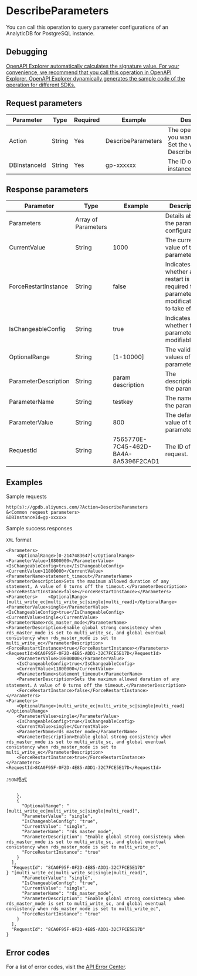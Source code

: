 # DescribeParameters

You can call this operation to query parameter configurations of an AnalyticDB for PostgreSQL instance.

## Debugging

[OpenAPI Explorer automatically calculates the signature value. For your convenience, we recommend that you call this operation in OpenAPI Explorer. OpenAPI Explorer dynamically generates the sample code of the operation for different SDKs.](https://api.aliyun.com/#product=gpdb&api=DescribeParameters&type=RPC&version=2016-05-03)

## Request parameters

|Parameter|Type|Required|Example|Description|
|---------|----|--------|-------|-----------|
|Action|String|Yes|DescribeParameters|The operation that you want to perform. Set the value to DescribeParameters. |
|DBInstanceId|String|Yes|gp-xxxxxx|The ID of the instance. |

## Response parameters

|Parameter|Type|Example|Description|
|---------|----|-------|-----------|
|Parameters|Array of Parameters| |Details about the parameter configurations. |
|CurrentValue|String|1000|The current value of the parameter. |
|ForceRestartInstance|String|false|Indicates whether a restart is required for parameter modifications to take effect. |
|IsChangeableConfig|String|true|Indicates whether the parameter is modifiable. |
|OptionalRange|String|\[1-10000\]|The valid values of the parameter. |
|ParameterDescription|String|param description|The description of the parameter. |
|ParameterName|String|testkey|The name of the parameter. |
|ParameterValue|String|800|The default value of the parameter. |
|RequestId|String|7565770E-7C45-462D-BA4A-8A5396F2CAD1|The ID of the request. |

## Examples

Sample requests

```
http(s)://gpdb.aliyuncs.com/?Action=DescribeParameters
&<Common request parameters>
&DBInstanceId=gp-xxxxxx
```

Sample success responses

`XML` format

```
<Parameters>
    <OptionalRange>[0-2147483647]</OptionalRange>    <ParameterValue>10800000</ParameterValue>    <IsChangeableConfig>true</IsChangeableConfig>    <CurrentValue>11800000</CurrentValue>    <ParameterName>statement_timeout</ParameterName>    <ParameterDescription>Sets the maximum allowed duration of any statement, A value of 0 turns off the timeout.</ParameterDescription>    <ForceRestartInstance>false</ForceRestartInstance></Parameters><Parameters>    <OptionalRange>[multi_write_ec|multi_write_sc|single|multi_read]</OptionalRange>    <ParameterValue>single</ParameterValue>    <IsChangeableConfig>true</IsChangeableConfig>    <CurrentValue>single</CurrentValue>    <ParameterName>rds_master_mode</ParameterName>    <ParameterDescription>Enable global strong consistency when rds_master_mode is set to multi_write_sc, and global eventual consistency when rds_master_mode is set to multi_write_ec</ParameterDescription>    <ForceRestartInstance>true</ForceRestartInstance></Parameters><RequestId>8CA0F95F-0F2D-4E85-ADD1-32C7FCE5E17D</RequestId>
    <ParameterValue>10800000</ParameterValue>
    <IsChangeableConfig>true</IsChangeableConfig>
    <CurrentValue>11800000</CurrentValue>
    <ParameterName>statement_timeout</ParameterName>
    <ParameterDescription>Sets the maximum allowed duration of any statement，A value of 0 turns off the timeout.</ParameterDescription>
    <ForceRestartInstance>false</ForceRestartInstance>
</Parameters>
<Parameters>
    <OptionalRange>[multi_write_ec|multi_write_sc|single|multi_read]</OptionalRange>
    <ParameterValue>single</ParameterValue>
    <IsChangeableConfig>true</IsChangeableConfig>
    <CurrentValue>single</CurrentValue>
    <ParameterName>rds_master_mode</ParameterName>
    <ParameterDescription>Enable global strong consistency when rds_master_mode is set to multi_write_sc, and global eventual consistency when rds_master_mode is set to multi_write_ec</ParameterDescription>
    <ForceRestartInstance>true</ForceRestartInstance>
</Parameters>
<RequestId>8CA0F95F-0F2D-4E85-ADD1-32C7FCE5E17D</RequestId>
```

`JSON`格式

```

    },
    {
      "OptionalRange": "[multi_write_ec|multi_write_sc|single|multi_read]",
      "ParameterValue": "single",
      "IsChangeableConfig": "true",
      "CurrentValue": "single",
      "ParameterName": "rds_master_mode",
      "ParameterDescription": "Enable global strong consistency when rds_master_mode is set to multi_write_sc, and global eventual consistency when rds_master_mode is set to multi_write_ec",
      "ForceRestartInstance": "true"
    }
  ],
  "RequestId": "8CA0F95F-0F2D-4E85-ADD1-32C7FCE5E17D"
} "[multi_write_ec|multi_write_sc|single|multi_read]",
      "ParameterValue": "single",
      "IsChangeableConfig": "true",
      "CurrentValue": "single",
      "ParameterName": "rds_master_mode",
      "ParameterDescription": "Enable global strong consistency when rds_master_mode is set to multi_write_sc, and global eventual consistency when rds_master_mode is set to multi_write_ec",
      "ForceRestartInstance": "true"
    }
  ],
  "RequestId": "8CA0F95F-0F2D-4E85-ADD1-32C7FCE5E17D"
}
```

## Error codes

For a list of error codes, visit the [API Error Center](https://error-center.alibabacloud.com/status/product/gpdb).

